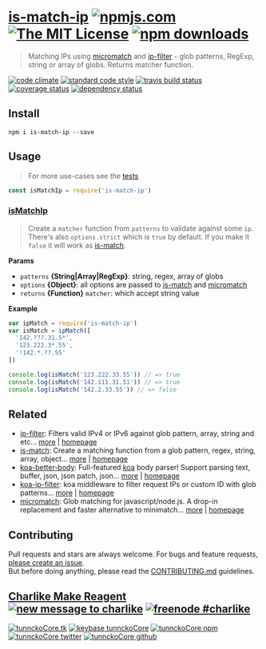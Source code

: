 # [is-match-ip][author-www-url] [![npmjs.com][npmjs-img]][npmjs-url] [![The MIT License][license-img]][license-url] [![npm downloads][downloads-img]][downloads-url] 

> Matching IPs using [micromatch][] and [ip-filter][] - glob patterns, RegExp, string or array of globs. Returns matcher function.

[![code climate][codeclimate-img]][codeclimate-url] [![standard code style][standard-img]][standard-url] [![travis build status][travis-img]][travis-url] [![coverage status][coveralls-img]][coveralls-url] [![dependency status][david-img]][david-url]

## Install

```
npm i is-match-ip --save
```

## Usage
> For more use-cases see the [tests](./test.js)

```js
const isMatchIp = require('is-match-ip')
```

### [isMatchIp](index.js#L39)
> Create a `matcher` function from `patterns` to validate against some `ip`. There's also `options.strict` which is `true` by default. If you make it `false` it will work as [is-match][].

**Params**

* `patterns` **{String|Array|RegExp}**: string, regex, array of globs    
* `options` **{Object}**: all options are passed to [is-match][] and [micromatch][]    
* `returns` **{Function}** `matcher`: which accept string value  

**Example**

```js
var ipMatch = require('is-match-ip')
var isMatch = ipMatch([
  '142.???.31.5*',
  '123.222.3*.55',
  '!142.*.??.55'
])

console.log(isMatch('123.222.33.55')) // => true
console.log(isMatch('142.111.31.51')) // => true
console.log(isMatch('142.2.33.55')) // => false
```

## Related
- [ip-filter](https://www.npmjs.com/package/ip-filter): Filters valid IPv4 or IPv6 against glob pattern, array, string and etc… [more](https://github.com/tunnckocore/ip-filter#readme) | [homepage](https://github.com/tunnckocore/ip-filter#readme "Filters valid IPv4 or IPv6 against glob pattern, array, string and etc. If match returns passed `ip`, otherwise null is returned. Have no strict mode to check no IP values.")
- [is-match](https://www.npmjs.com/package/is-match): Create a matching function from a glob pattern, regex, string, array, object… [more](https://github.com/jonschlinkert/is-match) | [homepage](https://github.com/jonschlinkert/is-match "Create a matching function from a glob pattern, regex, string, array, object or function.")
- [koa-better-body](https://www.npmjs.com/package/koa-better-body): Full-featured [koa][] body parser! Support parsing text, buffer, json, json patch, json… [more](https://github.com/tunnckocore/koa-better-body#readme) | [homepage](https://github.com/tunnckocore/koa-better-body#readme "Full-featured [koa][] body parser! Support parsing text, buffer, json, json patch, json api, csp-report, multipart, form and urlencoded bodies. Works for koa@1, koa@2 and will work for koa@3.")
- [koa-ip-filter](https://www.npmjs.com/package/koa-ip-filter): koa middleware to filter request IPs or custom ID with glob patterns… [more](https://github.com/tunnckocore/koa-ip-filter#readme) | [homepage](https://github.com/tunnckocore/koa-ip-filter#readme "koa middleware to filter request IPs or custom ID with glob patterns, array, string, regexp or matcher function. Support custom `403 Forbidden` message and custom ID.")
- [micromatch](https://www.npmjs.com/package/micromatch): Glob matching for javascript/node.js. A drop-in replacement and faster alternative to minimatch… [more](https://github.com/jonschlinkert/micromatch) | [homepage](https://github.com/jonschlinkert/micromatch "Glob matching for javascript/node.js. A drop-in replacement and faster alternative to minimatch and multimatch.")

## Contributing
Pull requests and stars are always welcome. For bugs and feature requests, [please create an issue](https://github.com/tunnckoCore/is-match-ip/issues/new).  
But before doing anything, please read the [CONTRIBUTING.md](./CONTRIBUTING.md) guidelines.

## [Charlike Make Reagent](http://j.mp/1stW47C) [![new message to charlike][new-message-img]][new-message-url] [![freenode #charlike][freenode-img]][freenode-url]

[![tunnckoCore.tk][author-www-img]][author-www-url] [![keybase tunnckoCore][keybase-img]][keybase-url] [![tunnckoCore npm][author-npm-img]][author-npm-url] [![tunnckoCore twitter][author-twitter-img]][author-twitter-url] [![tunnckoCore github][author-github-img]][author-github-url]

[ip-filter]: https://github.com/tunnckocore/ip-filter
[is-match]: https://github.com/jonschlinkert/is-match
[koa]: https://github.com/koajs/koa
[micromatch]: https://github.com/jonschlinkert/micromatch

[npmjs-url]: https://www.npmjs.com/package/is-match-ip
[npmjs-img]: https://img.shields.io/npm/v/is-match-ip.svg?label=is-match-ip

[license-url]: https://github.com/tunnckoCore/is-match-ip/blob/master/LICENSE
[license-img]: https://img.shields.io/npm/l/is-match-ip.svg

[downloads-url]: https://www.npmjs.com/package/is-match-ip
[downloads-img]: https://img.shields.io/npm/dm/is-match-ip.svg

[codeclimate-url]: https://codeclimate.com/github/tunnckoCore/is-match-ip
[codeclimate-img]: https://img.shields.io/codeclimate/github/tunnckoCore/is-match-ip.svg

[travis-url]: https://travis-ci.org/tunnckoCore/is-match-ip
[travis-img]: https://img.shields.io/travis/tunnckoCore/is-match-ip/master.svg

[coveralls-url]: https://coveralls.io/r/tunnckoCore/is-match-ip
[coveralls-img]: https://img.shields.io/coveralls/tunnckoCore/is-match-ip.svg

[david-url]: https://david-dm.org/tunnckoCore/is-match-ip
[david-img]: https://img.shields.io/david/tunnckoCore/is-match-ip.svg

[standard-url]: https://github.com/feross/standard
[standard-img]: https://img.shields.io/badge/code%20style-standard-brightgreen.svg

[author-www-url]: http://www.tunnckocore.tk
[author-www-img]: https://img.shields.io/badge/www-tunnckocore.tk-fe7d37.svg

[keybase-url]: https://keybase.io/tunnckocore
[keybase-img]: https://img.shields.io/badge/keybase-tunnckocore-8a7967.svg

[author-npm-url]: https://www.npmjs.com/~tunnckocore
[author-npm-img]: https://img.shields.io/badge/npm-~tunnckocore-cb3837.svg

[author-twitter-url]: https://twitter.com/tunnckoCore
[author-twitter-img]: https://img.shields.io/badge/twitter-@tunnckoCore-55acee.svg

[author-github-url]: https://github.com/tunnckoCore
[author-github-img]: https://img.shields.io/badge/github-@tunnckoCore-4183c4.svg

[freenode-url]: http://webchat.freenode.net/?channels=charlike
[freenode-img]: https://img.shields.io/badge/freenode-%23charlike-5654a4.svg

[new-message-url]: https://github.com/tunnckoCore/ama
[new-message-img]: https://img.shields.io/badge/ask%20me-anything-green.svg

